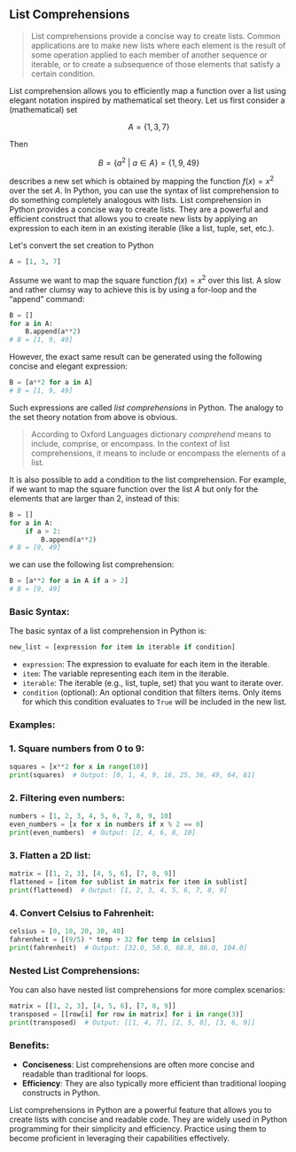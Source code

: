 ## List Comprehensions

>List comprehensions provide a concise way to create lists. Common applications are to make new lists where each element is the result of some operation applied to each member of another sequence or iterable, or to create a subsequence of those elements that satisfy a certain condition.

List comprehension allows you to efficiently map a function over a list using elegant notation inspired by mathematical set theory. Let us first consider a (mathematical) set
```math
A = \{1, 3, 7 \}
```
Then
```math
B = \{ a^2 \ \vert \ a \in A \} = \{1, 9, 49 \}
```
describes a new set which is obtained by mapping the function $f(x) = x^2$ over the set $A$. In Python, you can use the syntax of list comprehension to do something completely analogous with lists. List comprehension in Python provides a concise way to create lists. They are a powerful and efficient construct that allows you to create new lists by applying an expression to each item in an existing iterable (like a list, tuple, set, etc.).

Let's convert the set creation to Python
```python
A = [1, 3, 7]
```

Assume we want to map the square function $f(x) = x^2$ over this list. A slow and rather clumsy way to achieve this is by using a for-loop and the “append” command:
```python
B = []
for a in A:
    B.append(a**2)
# B = [1, 9, 49]
```
However, the exact same result can be generated using the following concise and elegant expression:
```python
B = [a**2 for a in A]
# B = [1, 9, 49]
```
Such expressions are called _list comprehensions_ in Python. The analogy to the set theory notation from above is obvious.
> According to Oxford Languages dictionary _comprehend_ means to include, comprise, or encompass. In the context of list comprehensions, it means to include or encompass the elements of a list.

It is also possible to add a condition to the list comprehension. For example, if we want to map the square function over the list $A$ but only for the elements that are larger than 2, instead of this:
```python 
B = []
for a in A:
    if a > 2:
        B.append(a**2)
# B = [9, 49]
```

we can use the following list comprehension:
```python
B = [a**2 for a in A if a > 2]
# B = [9, 49]
```

### Basic Syntax:

The basic syntax of a list comprehension in Python is:

```python
new_list = [expression for item in iterable if condition]
```

- `expression`: The expression to evaluate for each item in the iterable.
- `item`: The variable representing each item in the iterable.
- `iterable`: The iterable (e.g., list, tuple, set) that you want to iterate over.
- `condition` (optional): An optional condition that filters items. Only items for which this condition evaluates to `True` will be included in the new list.

### Examples:

### 1. Square numbers from 0 to 9:

```python
squares = [x**2 for x in range(10)]
print(squares)  # Output: [0, 1, 4, 9, 16, 25, 36, 49, 64, 81]
```

### 2. Filtering even numbers:

```python
numbers = [1, 2, 3, 4, 5, 6, 7, 8, 9, 10]
even_numbers = [x for x in numbers if x % 2 == 0]
print(even_numbers)  # Output: [2, 4, 6, 8, 10]
```

### 3. Flatten a 2D list:

```python
matrix = [[1, 2, 3], [4, 5, 6], [7, 8, 9]]
flattened = [item for sublist in matrix for item in sublist]
print(flattened)  # Output: [1, 2, 3, 4, 5, 6, 7, 8, 9]
```

### 4. Convert Celsius to Fahrenheit:

```python
celsius = [0, 10, 20, 30, 40]
fahrenheit = [(9/5) * temp + 32 for temp in celsius]
print(fahrenheit)  # Output: [32.0, 50.0, 68.0, 86.0, 104.0]
```

### Nested List Comprehensions:

You can also have nested list comprehensions for more complex scenarios:

```python
matrix = [[1, 2, 3], [4, 5, 6], [7, 8, 9]]
transposed = [[row[i] for row in matrix] for i in range(3)]
print(transposed)  # Output: [[1, 4, 7], [2, 5, 8], [3, 6, 9]]
```

### Benefits:

- **Conciseness**: List comprehensions are often more concise and readable than traditional for loops.
- **Efficiency**: They are also typically more efficient than traditional looping constructs in Python.


List comprehensions in Python are a powerful feature that allows you to create lists with concise and readable code. They are widely used in Python programming for their simplicity and efficiency. Practice using them to become proficient in leveraging their capabilities effectively.

<!--- https://medium.com/@farolfo/list-comprehensions-in-java-230e6a9d3a0c -->
<!--- https://www.blopig.com/blog/2021/10/list-comprehension-an-elegant-python-feature-inspired-by-mathematical-set-theory/ -->


